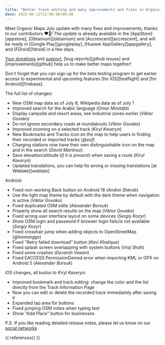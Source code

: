 ```yaml
---
title: "Better track editing and many improvements and fixes in Organic Maps July 2025 update"
date: 2025-06-12T12:00:00+00:00
---
```


Meet Organic Maps July update with many fixes and improvements, thanks to our contributors ❤️💪! The update is already available in the [AppStore][appstore], [Obtainium][obtainium] and [Accrescent][accrescent], and will be ready in [Google Play][googleplay], [Huawei AppGallery][appgallery], and [FDroid][fdroid] in a few days.

[Your donations](@/donate/index.md) and [support](@/contribute/index.md), [bug reports][github issues] and [improvements][github] help us to make better maps together!

Don't forget that you can sign up for the beta testing program to get earlier access to experimental and upcoming features [for iOS][testflight] and [for Android][firebase].

The full list of changes:
- New OSM map data as of July 8, Wikipedia data as of July 1
- Improved search for the Arabic language (_Omar Mostafa_)
- Display campsite and resort areas, see industrial zones earlier (_Viktor Govako_)
- Do not ignore secondary roads at roundabouts (_Viktor Govako_)
- Improved zooming on a selected track (_Kiryl Kaveryn_)
- New Bookmarks and Tracks icon on the map to help users in finding their recorded or imported tracks (_@euf_)
- Charging stations now have their own distinguishable icon on the map and in the search (_David Martinez_)
- Save elevation/altitude (_if it is present_) when saving a route (_Kiryl Kaveryn_)
- Updated translations, you can help fix wrong or missing translations [at Weblate][weblate]

Android:
- Fixed non-working Back button on Android 16 (_Andrei Shkrob_)
- Use the light map theme by default with the dark theme when navigation is active (_Viktor Govako_)
- Fixed duplicated OSM edits (_Alexander Borsuk_)
- Properly show all search results on the map (_Viktor Govako_)
- Fixed wrong user interface layout on some devices (_Sergiy Kozyr_)
- Show OSM login and password if browser login fails/is not available (_Sergiy Kozyr_)
- Fixed crosshair jump when adding objects to OpenStreetMap (_@hemanggs_)
- Fixed "Retry failed download" button (_Kavi Khalique_)
- Fixed splash screen overlapping with system buttons (_Vraj Shah_)
- Fixed some crashes (_Devarsh Vasani_)
- Fixed EACCESS PermissionDenied error when importing KML or GPX on Android 5 (_Alexander Borsuk_)

iOS changes, all kudos to _Kiryl Kaveryn_:
- Improved bookmark and track editing: change the color and the list directly from the Track Information Page
- Now you can edit or delete the recorded track immediately after saving it
- Expanded tap area for buttons
- Fixed jumping OSM notes when typing text
- Show "Add Place" button for businesses

P.S. If you like reading detailed release notes, please let us know on our [social networks](/#community)

{{ references() }}
